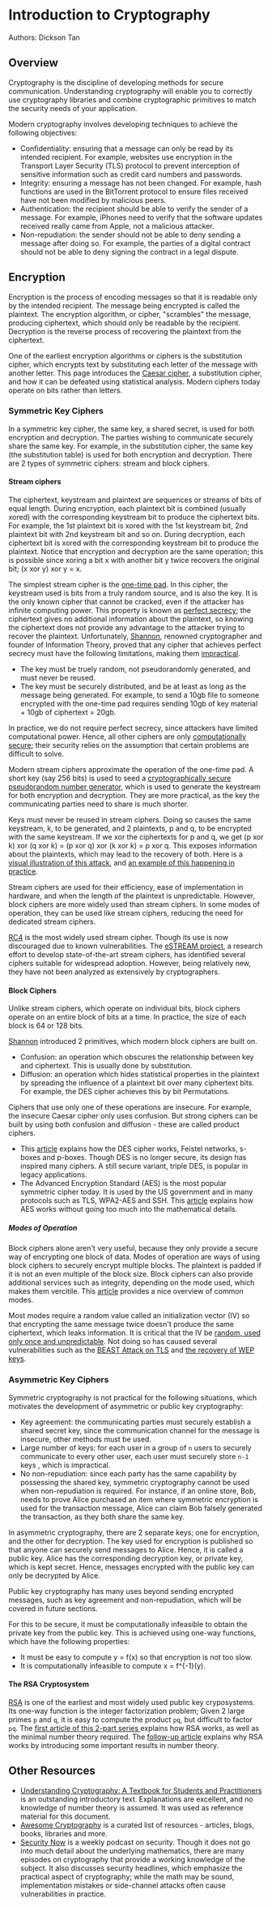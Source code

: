 # Introduction to Cryptography

Authors: Dickson Tan

## Overview

Cryptography is the discipline of developing methods for secure communication. 
Understanding cryptography will enable you to correctly use cryptography libraries and combine cryptographic primitives to match the security needs of your application.

Modern cryptography involves developing techniques to achieve the following objectives:

* Confidentiality: ensuring that a message can only be read by its intended recipient. For example, websites use encryption in the Transport Layer Security (TLS) protocol to prevent interception of sensitive information such as credit card numbers and passwords.
* Integrity: ensuring a message has not been changed. For example, hash functions are used in the BitTorrent protocol to ensure files received have not been modified by malicious peers.
* Authentication: the recipient should be able to verify the sender of a message. For example, iPhones need to verify that the software updates received really came from Apple, not a malicious attacker.
* Non-repudiation: the sender should not be able to deny sending a message after doing so. For example, the parties of a digital contract should not be able to deny signing the contract in a legal dispute.

## Encryption

Encryption is the process of encoding messages so that it is readable only by the intended recipient. The message being encrypted is called the plaintext. The encryption algorithm, or cipher, "scrambles" the message, producing ciphertext, which should only be readable by the recipient. Decryption is the reverse process of recovering the plaintext from the ciphertext.

One of the earliest encryption algorithms or ciphers is the substitution cipher, which encrypts text by substituting each letter of the message with another letter. This page introduces the [Caesar cipher](http://www.cs.trincoll.edu/~crypto/historical/caesar.html), a substitution cipher, and how it can be defeated using statistical analysis. 
Modern ciphers today operate on bits rather than letters.

### Symmetric Key Ciphers

In a symmetric key cipher, the same key, a shared secret, is used for both encryption and decryption.
The parties wishing to communicate securely share the same key. For example, in the substitution cipher, the same key (the substitution table) is used for both encryption and decryption.
There are 2 types of symmetric ciphers: stream and block ciphers.

#### Stream ciphers

The ciphertext, keystream and  plaintext are sequences or streams of bits of equal length. 
During encryption, each plaintext bit is combined (usually xored) with the corresponding keystream bit to produce the ciphertext bits. For example, the 1st plaintext bit is xored with the 1st keystream bit, 2nd plaintext bit with 2nd keystream bit and so on.
During decryption, each ciphertext bit is xored with the corresponding keystream bit to produce the plaintext.
Notice that encryption and decryption are the same operation; this is possible since xoring a bit x with another bit y twice recovers the original bit; (x xor y) xor y = x.

The simplest stream cipher is the [one-time pad](https://en.wikipedia.org/wiki/One-time_pad). In this cipher, the keystream used is bits from a truly random source, and is also the key.
It is the only known cipher that cannot be cracked, even if the attacker has infinite computing power.
This property is known as [perfect secrecy](https://crypto.stackexchange.com/questions/3896/simply-put-what-does-perfect-secrecy-mean); the ciphertext gives no additional information about the plaintext, so knowing the ciphertext does not provide any advantage to the attacker trying to recover the plaintext.
Unfortunately, [Shannon](https://www.scientificamerican.com/article/claude-e-shannon-founder/), renowned cryptographer and founder of Information Theory, proved that any cipher that achieves perfect secrecy must have the following limitations, making them [impractical](https://www.schneier.com/crypto-gram/archives/2002/1015.html#7).

* The key must be truely random, not pseudorandomly generated, and must never be reused.
* The key must be securely distributed, and be at least as long as the message being generated. For example, to send a 10gb file to someone encrypted with the one-time pad requires sending 10gb of key material + 10gb of ciphertext = 20gb.

In practice, we do not require perfect secrecy, since attackers have limited computational power. Hence, all other ciphers are only [computationally secure](https://en.wikipedia.org/wiki/Computational_hardness_assumption); their security relies on the assumption that certain problems are difficult to solve.

Modern stream ciphers approximate the operation of the one-time pad. 
A short key (say 256 bits) is used to seed a [cryptographically secure pseudorandom number generator](https://en.wikipedia.org/wiki/Cryptographically_secure_pseudorandom_number_generator), which is used to generate the keystream for both encryption and decryption.
They are more practical, as the key the communicating parties need to share is much shorter.

Keys must never be reused in stream ciphers. Doing so causes the same keystream, k, to be generated, and 2 plaintexts, p and q, to be encrypted with the same keystream. If we xor the ciphertexts for p and q, we get (p xor k) xor (q xor k) = (p xor q) xor (k xor k) = p xor q. This exposes information about the plaintexts, which may lead to the recovery of both. 
Here is a [visual illustration of this attack](https://crypto.stackexchange.com/questions/59/taking-advantage-of-one-time-pad-key-reuse), and [an example of this happening in practice](https://www.schneier.com/blog/archives/2005/01/microsoft_rc4_f.html).

Stream ciphers are used for their efficiency, ease of implementation in hardware, and when the length of the plaintext is unpredictable.
However, block ciphers are more widely used than stream ciphers. In some modes of operation, they can be used like stream ciphers, reducing the need for dedicated stream ciphers.

[RC4](https://en.wikipedia.org/wiki/RC4) is the most widely used stream cipher. Though its use is now discouraged due to known vulnerabilities. 
The [eSTREAM project](http://www.ecrypt.eu.org/stream/), a research effort to develop state-of-the-art stream ciphers, has identified several ciphers suitable for widespread adoption. However, being relatively new, they have not been analyzed as extensively by cryptographers.

#### Block Ciphers

Unlike stream ciphers, which operate on individual bits, block ciphers operate on an entire block of bits at a time. In practice, the size of each block is 64 or 128 bits.

[Shannon](https://www.scientificamerican.com/article/claude-e-shannon-founder/) introduced 2 primitives, which modern block ciphers are built on.

* Confusion: an operation which obscures the relationship between key and ciphertext. This is usually done by substitution.
* Diffusion: an operation which hides statistical properties in the plaintext by spreading the influence of a plaintext bit over many ciphertext bits. For example, the DES cipher achieves this by bit Permutations.

Ciphers that use only one of these operations are insecure. For example, the insecure Caesar cipher only uses confusion. But strong ciphers can be built by using both confusion and diffusion - these are called product ciphers.

* This [article](https://graquantum.com/blog/deciphering-encryption-des-block-cipher/) explains how the  DES cipher works, Feistel networks, s-boxes and p-boxes. Though DES is no longer secure, its design has inspired many ciphers. A still secure variant, triple DES, is popular in legacy applications.
* The Advanced Encryption Standard (AES) is the most popular symmetric cipher today. It is used by the US government and in many protocols such as TLS, WPA2-AES and SSH. This [article](https://graquantum.com/blog/deciphering-encryption-aes-block-cipher/) explains how AES works without going too much into the mathematical details.

##### Modes of Operation

Block ciphers alone aren't very useful, because they only provide a secure way of encrypting one block of data. 
Modes of operation are ways of using block ciphers to securely encrypt multiple blocks. 
The plaintext is padded if it is not an even multiple of the block size.
Block ciphers can also provide additional services such as integrity, depending on the mode used, which makes them vercitile. 
This [article](http://www.crypto-it.net/eng/theory/modes-of-block-ciphers.html) provides a nice overview of common modes. 

Most modes require a random value called an initialization vector (IV) so that encrypting the same message twice doesn't produce the same ciphertext, which leaks information. 
It is critical that the IV be [random, used only once and unpredictable](https://defuse.ca/cbcmodeiv.htm). Not doing so has caused several vulnerabilities such as the [BEAST Attack on TLS](http://www.educatedguesswork.org/2011/09/security_impact_of_the_rizzodu.html) and [the recovery of WEP keys](https://en.wikipedia.org/wiki/Wired_Equivalent_Privacy).

### Asymmetric Key Ciphers

Symmetric cryptography is not practical for the following situations, which motivates the development of asymmetric or public key cryptography:

* Key agreement: the communicating parties must securely establish a shared secret key, since the communication channel for the message is insecure, other methods must be used.
* Large number of keys: for each user in a group of `n` users to securely communicate to every other user, each user must securely store `n-1` keys , which is impractical.
* No non-repudiation: since each party has the same capability by possessing the shared key, symmetric cryptography cannot be used when non-repudiation is required. For instance, if an online store, Bob, needs to prove Alice purchased an item where symmetric encryption is used for the transaction message, Alice can claim Bob falsely generated the transaction, as they both share the same key.

In asymmetric cryptography, there are 2 separate keys; one for encryption, and the other for decryption. The key used for encryption is published so that anyone can securely send messages to Alice. Hence, it is called a public key. Alice has the corresponding decryption key, or private key, which is kept secret. Hence, messages encrypted with the public key can only be decrypted by Alice.

Public key cryptography has many uses beyond sending encrypted messages, such as key agreement and non-repudiation, which will be covered in future sections.

For this to be secure, it must be computationally infeasible to obtain the private key from the public key. This is achieved using one-way functions, which have the following properties:

* It must be easy to compute y = f(x) so that encryption is not too slow.
* It is computationally infeasible to compute x = f^{-1}(y).

#### The RSA Cryptosystem

[RSA](https://en.wikipedia.org/wiki/RSA_(cryptosystem)) is one of the earliest and most widely used public key cryposystems. 
Its one-way function is the integer factorization problem; Given 2 large primes `p` and `q`, it is easy to compute the product `pq`, but difficult to factor `pq`. 
The [first article of this 2-part series  ](http://doctrina.org/How-RSA-Works-With-Examples.html) explains how RSA works, as well as the minimal number theory required. The [follow-up article](http://doctrina.org/Why-RSA-Works-Three-Fundamental-Questions-Answered.html) explains why RSA works by introducing some important results in number theory.

## Other Resources

* [Understanding Cryptography: A Textbook for Students and Practitioners](https://www.amazon.com/Understanding-Cryptography-Textbook-Students-Practitioners/dp/3642041000) is an outstanding introductory text. Explanations are excellent, and no knowledge of number theory is assumed. It was used as reference material for this document.
* [Awesome Cryptography](https://github.com/sobolevn/awesome-cryptography) is a curated list of resources - articles, blogs, books, libraries and more.
* [Security Now](https://grc.com/sn) is a weekly podcast on security. Though it does not go into much detail about the underlying mathematics, there are many episodes on cryptography that provide a working knowledge of the subject. It also discusses security headlines, which emphasize the practical aspect of cryptography; while the math may be sound, implementation mistakes or side-channel attacks often cause vulnerabilities in practice.